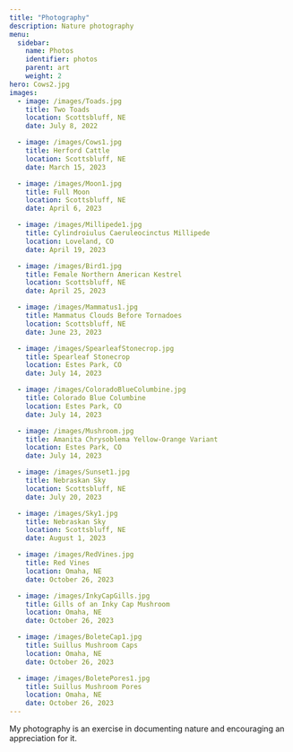 ```yaml
---
title: "Photography"
description: Nature photography
menu:
  sidebar:
    name: Photos
    identifier: photos
    parent: art
    weight: 2
hero: Cows2.jpg
images:
  - image: /images/Toads.jpg
    title: Two Toads
    location: Scottsbluff, NE
    date: July 8, 2022

  - image: /images/Cows1.jpg
    title: Herford Cattle
    location: Scottsbluff, NE
    date: March 15, 2023

  - image: /images/Moon1.jpg
    title: Full Moon
    location: Scottsbluff, NE
    date: April 6, 2023

  - image: /images/Millipede1.jpg
    title: Cylindroiulus Caeruleocinctus Millipede
    location: Loveland, CO
    date: April 19, 2023

  - image: /images/Bird1.jpg
    title: Female Northern American Kestrel
    location: Scottsbluff, NE
    date: April 25, 2023

  - image: /images/Mammatus1.jpg
    title: Mammatus Clouds Before Tornadoes
    location: Scottsbluff, NE
    date: June 23, 2023

  - image: /images/SpearleafStonecrop.jpg
    title: Spearleaf Stonecrop
    location: Estes Park, CO
    date: July 14, 2023

  - image: /images/ColoradoBlueColumbine.jpg
    title: Colorado Blue Columbine
    location: Estes Park, CO
    date: July 14, 2023

  - image: /images/Mushroom.jpg
    title: Amanita Chrysoblema Yellow-Orange Variant
    location: Estes Park, CO
    date: July 14, 2023

  - image: /images/Sunset1.jpg
    title: Nebraskan Sky
    location: Scottsbluff, NE
    date: July 20, 2023

  - image: /images/Sky1.jpg
    title: Nebraskan Sky
    location: Scottsbluff, NE
    date: August 1, 2023

  - image: /images/RedVines.jpg
    title: Red Vines
    location: Omaha, NE
    date: October 26, 2023

  - image: /images/InkyCapGills.jpg
    title: Gills of an Inky Cap Mushroom
    location: Omaha, NE
    date: October 26, 2023

  - image: /images/BoleteCap1.jpg
    title: Suillus Mushroom Caps
    location: Omaha, NE
    date: October 26, 2023

  - image: /images/BoletePores1.jpg
    title: Suillus Mushroom Pores
    location: Omaha, NE
    date: October 26, 2023
---
```


My photography is an exercise in documenting nature and encouraging an appreciation for it.
